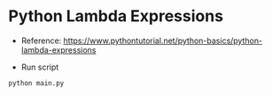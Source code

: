 # Python Lambda Expressions

- Reference: https://www.pythontutorial.net/python-basics/python-lambda-expressions

- Run script

```python
python main.py
```
